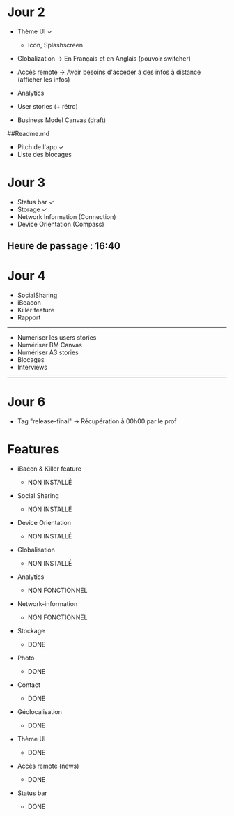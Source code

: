 # Jour 2
* Thème UI ✓
	* Icon, Splashscreen
* Globalization -> En Français et en Anglais (pouvoir switcher)
* Accès remote -> Avoir besoins d'acceder à des infos à distance (afficher les infos)
* Analytics

* User stories (+ rétro)
* Business Model Canvas (draft)

##Readme.md
* Pitch de l'app ✓
* Liste des blocages


# Jour 3
* Status bar ✓
* Storage ✓
* Network Information (Connection)
* Device Orientation (Compass)

## Heure de passage : 16:40


# Jour 4
* SocialSharing
* iBeacon
* Killer feature
* Rapport

----

* Numériser les users stories
* Numériser BM Canvas
* Numériser A3 stories
* Blocages
* Interviews

----

# Jour 6

* Tag "release-final" -> Récupération à 00h00 par le prof



# Features

* iBacon & Killer feature
	* NON INSTALLÉ
* Social Sharing
	* NON INSTALLÉ
* Device Orientation
	* NON INSTALLÉ
* Globalisation
	* NON INSTALLÉ

* Analytics
	* NON FONCTIONNEL
* Network-information
	* NON FONCTIONNEL
	
* Stockage
	* DONE
* Photo
	* DONE
* Contact
	* DONE
* Géolocalisation
	* DONE
* Thème UI
	* DONE
* Accès remote (news)
	* DONE
* Status bar
	* DONE